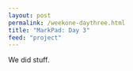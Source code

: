 ```yaml
--- 
layout: post
permalink: /weekone-daythree.html
title: "MarkPad: Day 3"
feed: "project"
---
```


We did stuff.